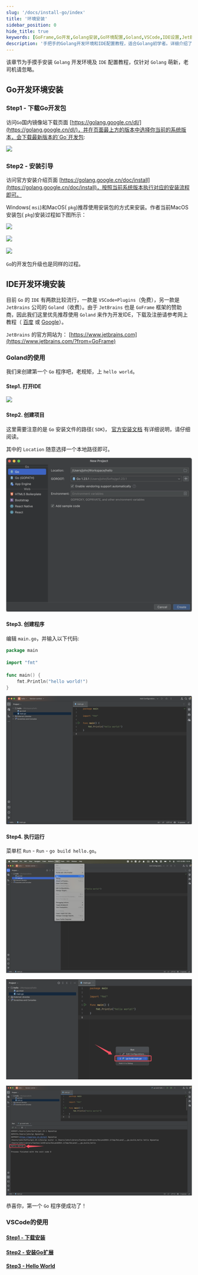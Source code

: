 ```yaml
---
slug: '/docs/install-go/index'
title: '环境安装'
sidebar_position: 0
hide_title: true
keywords: [GoFrame,Go开发,Golang安装,Go环境配置,Goland,VSCode,IDE设置,JetBrains,Go程序,GoFrame框架]
description: '手把手的Golang开发环境和IDE配置教程，适合Golang初学者。详细介绍了如何下载和安装Go开发包，并推荐使用JetBrains的Goland作为开发IDE，支持GoFrame框架开发。此外，还包括VSCode的安装和使用步骤，帮助用户快速构建第一个Go程序。'
---
```


该章节为手摸手安装 `Golang` 开发环境及 `IDE` 配置教程，仅针对 `Golang` 萌新，老司机请忽略。

## Go开发环境安装

### Step1 - 下载Go开发包

访问`Go`国内镜像站下载页面 [https://golang.google.cn/dl/](https://golang.google.cn/dl/)，并在页面最上方的版本中选择你当前的系统版本，会下载最新版本的`Go`开发包:

![](/markdown/d3ce7f0e43ebf678adea8db4c46662d5.png)

### Step2 - 安装引导

访问官方安装介绍页面 [https://golang.google.cn/doc/install](https://golang.google.cn/doc/install)，按照当前系统版本执行对应的安装流程即可。

Windows( `msi`)和MacOS( `pkg`)推荐使用安装包的方式来安装。作者当前MacOS安装包( `pkg`)安装过程如下图所示：

![](/markdown/80729ac6360ac646a39b696d32778d66.png)

![](/markdown/afc21d8598a0bef86c1a53c8e6784bb6.png)

![](/markdown/f3f59daf118e34e16a920bcdcf6391de.png)

`Go`的开发包升级也是同样的过程。

## IDE开发环境安装

目前 `Go` 的 `IDE` 有两款比较流行，一款是 `VSCode+Plugins`（免费），另一款是 `JetBrains` 公司的 `Goland`（收费）。由于 `JetBrains` 也是 `GoFrame` 框架的赞助商，因此我们这里优先推荐使用 `Goland` 来作为开发IDE，下载及注册请参考网上教程（ [百度](https://www.baidu.com/s?wd=goland%20安装) 或 [Google](https://www.google.com/search?q=goland+安装)）。

`JetBrains` 的官方网站为： [https://www.jetbrains.com](https://www.jetbrains.com/?from=GoFrame)

### Goland的使用

我们来创建第一个 `Go` 程序吧，老规矩，上 `hello world`。

#### Step1. 打开IDE

![](/markdown/53e952d14b92225b865b2bca6aab7cd2.png)

#### Step2. 创建项目

这里需要注意的是 `Go` 安装文件的路径( `SDK`)， [官方安装文档](https://golang.google.cn/doc/install) 有详细说明，请仔细阅读。

其中的 `Location` 随意选择一个本地路径即可。

![alt text](QQ_1733020124554.png)

#### Step3. 创建程序

编辑 `main.go`，并输入以下代码:

```go
package main

import "fmt"

func main() {
    fmt.Println("hello world!")
}
```

![alt text](QQ_1733020331260.png)

#### Step4. 执行运行

菜单栏 `Run` - `Run` - `go build hello.go`。

![alt text](QQ_1733020422698.png)

![alt text](QQ_1733020474019.png)

![alt text](QQ_1733020511081.png)

恭喜你，第一个 `Go` 程序便成功了！

### VSCode的使用

#### [Step1 - 下载安装](https://code.visualstudio.com/)

#### [Step2 - 安装Go扩展](https://docs.microsoft.com/zh-cn/learn/modules/go-get-started/4-install-visual-studio-code?ns-enrollment-type=learningpath&ns-enrollment-id=learn.languages.go-first-steps)

#### [Step3 - Hello World](https://docs.microsoft.com/zh-cn/learn/modules/go-get-started/5-hello-world)